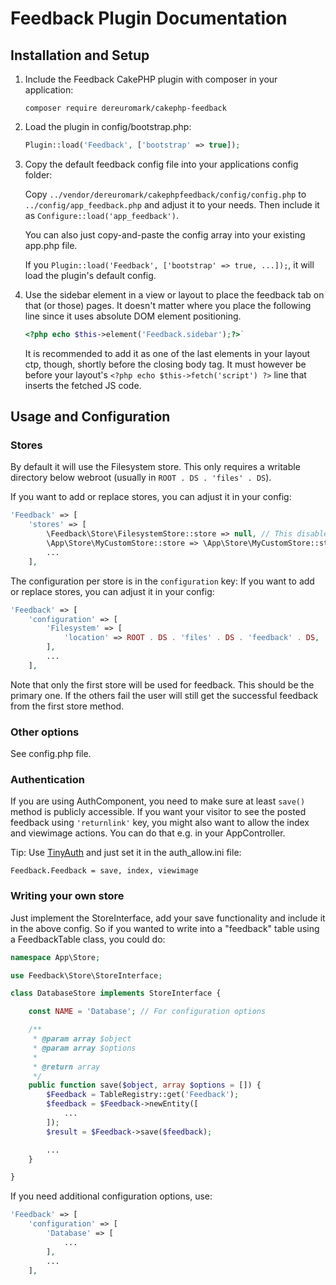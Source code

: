 # Feedback Plugin Documentation

## Installation and Setup

1. Include the Feedback CakePHP plugin with composer in your application:
    ```
    composer require dereuromark/cakephp-feedback
    ```
2. Load the plugin in config/bootstrap.php:
    ```php
    Plugin::load('Feedback', ['bootstrap' => true]);
    ```

3. Copy the default feedback config file into your applications config folder:

    Copy `../vendor/dereuromark/cakephpfeedback/config/config.php` to `../config/app_feedback.php`
    and adjust it to your needs. Then include it as `Configure::load('app_feedback')`.

    You can also just copy-and-paste the config array into your existing app.php file.

    If you `Plugin::load('Feedback', ['bootstrap' => true, ...]);`, it will load the plugin's default config.

4. Use the sidebar element in a view or layout to place the feedback tab on that (or those) pages.
    It doesn't matter where you place the following line since it uses absolute DOM element positioning.
    ```php
    <?php echo $this->element('Feedback.sidebar');?>`
    ```
    It is recommended to add it as one of the last elements in your layout ctp, though, shortly before the closing body tag.
    It must however be before your layout's `<?php echo $this->fetch('script') ?>` line that inserts the fetched JS code.

## Usage and Configuration

### Stores
By default it will use the Filesystem store. This only requires a writable directory below webroot (usually in `ROOT . DS . 'files' . DS`).

If you want to add or replace stores, you can adjust it in your config:
```php
'Feedback' => [
    'stores' => [
        \Feedback\Store\FilesystemStore::store => null, // This disables the default
        \App\Store\MyCustomStore::store => \App\Store\MyCustomStore::store,
        ...
    ],
```

The configuration per store is in the `configuration` key:
If you want to add or replace stores, you can adjust it in your config:
```php
'Feedback' => [
    'configuration' => [
        'Filesystem' => [
            'location' => ROOT . DS . 'files' . DS . 'feedback' . DS,
        ],
        ...
    ],
```

Note that only the first store will be used for feedback. This should be the primary one.
If the others fail the user will still get the successful feedback from the first store method.

### Other options

See config.php file.

### Authentication
If you are using AuthComponent, you need to make sure at least `save()` method is publicly accessible.
If you want your visitor to see the posted feedback using `'returnlink'` key, you might also want to allow the index and viewimage actions.
You can do that e.g. in your AppController.

Tip: Use [TinyAuth](https://github.com/dereuromark/cakephp-tinyauth) and just set it in the auth_allow.ini file:
```
Feedback.Feedback = save, index, viewimage
```

### Writing your own store

Just implement the StoreInterface, add your save functionality and include it in the above config.
So if you wanted to write into a "feedback" table using a FeedbackTable class, you could do:

```php
namespace App\Store;

use Feedback\Store\StoreInterface;

class DatabaseStore implements StoreInterface {

    const NAME = 'Database'; // For configuration options

    /**
     * @param array $object
     * @param array $options
     *
     * @return array
     */
    public function save($object, array $options = []) {
        $Feedback = TableRegistry::get('Feedback');
        $feedback = $Feedback->newEntity([
            ...
        ]);
        $result = $Feedback->save($feedback);

        ...
    }

}
```
If you need additional configuration options, use:
```php
'Feedback' => [
    'configuration' => [
        'Database' => [
            ...
        ],
        ...
    ],
```
